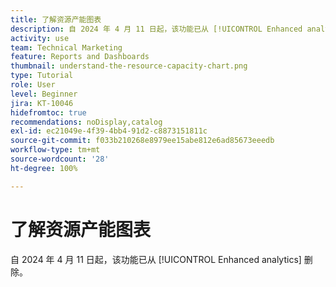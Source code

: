 ```yaml
---
title: 了解资源产能图表
description: 自 2024 年 4 月 11 日起，该功能已从 [!UICONTROL Enhanced analytics] 删除。
activity: use
team: Technical Marketing
feature: Reports and Dashboards
thumbnail: understand-the-resource-capacity-chart.png
type: Tutorial
role: User
level: Beginner
jira: KT-10046
hidefromtoc: true
recommendations: noDisplay,catalog
exl-id: ec21049e-4f39-4bb4-91d2-c8873151811c
source-git-commit: f033b210268e8979ee15abe812e6ad85673eeedb
workflow-type: tm+mt
source-wordcount: '28'
ht-degree: 100%

---
```


# 了解资源产能图表

自 2024 年 4 月 11 日起，该功能已从 [!UICONTROL Enhanced analytics] 删除。

